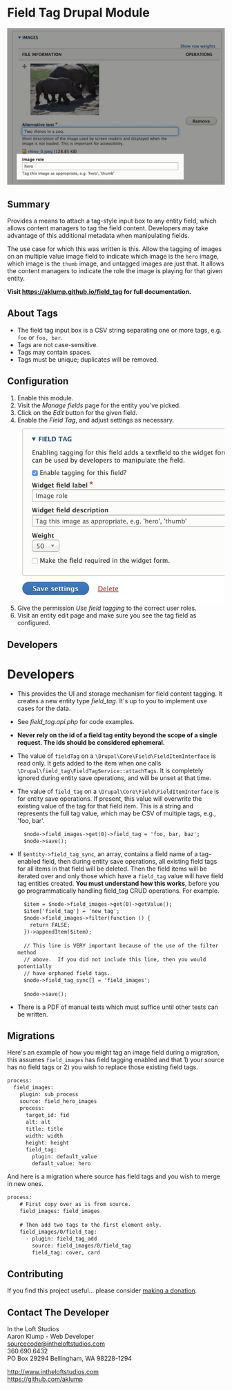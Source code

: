 # Field Tag Drupal Module

![Implementation](images/implementation.jpg)

## Summary

Provides a means to attach a tag-style input box to any entity field, which allows content managers to tag the field content.  Developers may take advantage of this additional metadata when manipulating fields.

The use case for which this was written is this.  Allow the tagging of images on an multiple value image field to indicate which image is the `hero` image, which image is the `thumb` image, and untagged images are just that.  It allows the content managers to indicate the role the image is playing for that given entity.

**Visit <https://aklump.github.io/field_tag> for full documentation.**

## About Tags

* The field tag input box is a CSV string separating one or more tags, e.g. `foo` or `foo, bar`.
* Tags are not case-sensitive.
* Tags may contain spaces.
* Tags must be unique; duplicates will be removed.

## Configuration

1. Enable this module.
1. Visit the _Manage fields_ page for the entity you've picked.
1. Click on the _Edit_ button for the given field.
1. Enable the _Field Tag_, and adjust settings as necessary.  ![Settings](images/settings.jpg)
1. Give the permission _Use field tagging_ to the correct user roles.
1. Visit an entity edit page and make sure you see the tag field as configured.

## Developers

# Developers

* This provides the UI and storage mechanism for field content tagging.  It creates a new entity type _field_tag_.  It's up to you to implement use cases for the data.
* See _field_tag.api.php_ for code examples.
* **Never rely on the id of a field tag entity beyond the scope of a single request. The ids should be considered ephemeral.**
* The value of `fieldTag` on a `\Drupal\Core\Field\FieldItemInterface` is read only.  It gets added to the item when one calls `\Drupal\field_tag\FieldTagService::attachTags`.  It is completely ignored during entity save operations, and will be unset at that time.

* The value of `field_tag` on a `\Drupal\Core\Field\FieldItemInterface` is for entity save operations.  If present, this value will overwrite the existing value of the tag for that field item.  This is a string and represents the full tag value, which may be CSV of multiple tags, e.g., 'foo, bar'.

        $node->field_images->get(0)->field_tag = 'foo, bar, baz';
        $node->save();

* If `$entity->field_tag_sync`, an array, contains a field name of a tag-enabled field, then during entity save operations, all existing field tags for all items in that field will be deleted.  Then the field items will be iterated over and only those which have a `field_tag` value will have field tag entities created.  **You must understand how this works**, before you go programmatically handling field_tag CRUD operations.  For example.

        $item = $node->field_images->get(0)->getValue();
        $item['field_tag'] = 'new tag';
        $node->field_images->filter(function () {
          return FALSE;
        })->appendItem($item);
        
        // This line is VERY important because of the use of the filter method
        // above.  If you did not include this line, then you would potentially
        // have orphaned field tags.
        $node->field_tag_sync[] = 'field_images';
        
        $node->save();

* There is a PDF of manual tests which must suffice until other tests can be written.

## Migrations

Here's an example of how you might tag an image field during a migration, this assumes `field_images` has field tagging enabled and that 1) your source has no field tags or 2) you wish to replace those existing field tags.

    process:
      field_images:
        plugin: sub_process
        source: field_hero_images
        process:
          target_id: fid
          alt: alt
          title: title
          width: width
          height: height
          field_tag:
            plugin: default_value
            default_value: hero

And here is a migration where source has field tags and you wish to merge in new ones.
    
    process:
        # First copy over as is from source.
        field_images: field_images
        
        # Then add two tags to the first element only.
        field_images/0/field_tag:
          - plugin: field_tag_add
            source: field_images/0/field_tag
            field_tag: cover, card
          
## Contributing

If you find this project useful... please consider [making a donation](https://www.paypal.com/cgi-bin/webscr?cmd=_s-xclick&hosted_button_id=4E5KZHDQCEUV8&item_name=Gratitude%20for%20aklump%2Ffield_tag).

## Contact The Developer

In the Loft Studios  
Aaron Klump - Web Developer  
sourcecode@intheloftstudios.com  
360.690.6432  
PO Box 29294 Bellingham, WA 98228-1294  

<http://www.intheloftstudios.com>  
<https://github.com/aklump>  

